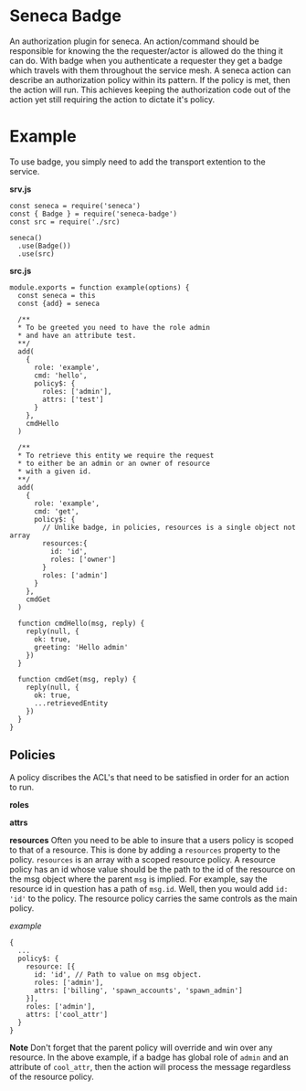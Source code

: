 # Seneca Badge

An authorization plugin for seneca. An action/command should be responsible for knowing the the requester/actor is allowed do the thing it can do. With badge when you authenticate a requester they get a badge which travels with them throughout the service mesh. A seneca action can describe an authorization policy within its pattern. If the policy is met, then the action will run. This achieves keeping the authorization code out of the action yet still requiring the action to dictate it's policy.

# Example

To use badge, you simply need to add the transport extention to the service.

**srv.js**

```
const seneca = require('seneca')
const { Badge } = require('seneca-badge')
const src = require('./src)

seneca()
  .use(Badge())
  .use(src)
```

**src.js**

```
module.exports = function example(options) {
  const seneca = this
  const {add} = seneca

  /**
  * To be greeted you need to have the role admin
  * and have an attribute test.
  **/
  add(
    {
      role: 'example',
      cmd: 'hello',
      policy$: {
        roles: ['admin'],
        attrs: ['test']
      }
    },
    cmdHello
  )

  /**
  * To retrieve this entity we require the request
  * to either be an admin or an owner of resource
  * with a given id.
  **/
  add(
    {
      role: 'example',
      cmd: 'get',
      policy$: {
        // Unlike badge, in policies, resources is a single object not array
        resources:{
          id: 'id',
          roles: ['owner']
        }
        roles: ['admin']
      }
    },
    cmdGet
  )

  function cmdHello(msg, reply) {
    reply(null, {
      ok: true,
      greeting: 'Hello admin'
    })
  }

  function cmdGet(msg, reply) {
    reply(null, {
      ok: true,
      ...retrievedEntity
    })
  }
}
```

## Policies

A policy discribes the ACL's that need to be satisfied in order for an action to run.

**roles**

**attrs**

**resources**
Often you need to be able to insure that a users policy is scoped to that of a resource. This is
done by adding a `resources` property to the policy. `resources` is an array with a scoped resource
policy. A resource policy has an id whose value should be the path to the id of the resource on the
msg object where the parent `msg` is implied. For example, say the resource id in question has a path
of `msg.id`. Well, then you would add `id: 'id'` to the policy. The resource policy carries the same
controls as the main policy.

_example_

```
{
  ...
  policy$: {
    resource: [{
      id: 'id', // Path to value on msg object.
      roles: ['admin'],
      attrs: ['billing', 'spawn_accounts', 'spawn_admin']
    }],
    roles: ['admin'],
    attrs: ['cool_attr']
  }
}
```

**Note** Don't forget that the parent policy will override and win over any resource. In the above example,
if a badge has global role of `admin` and an attribute of `cool_attr`, then the action will process the
message regardless of the resource policy.
